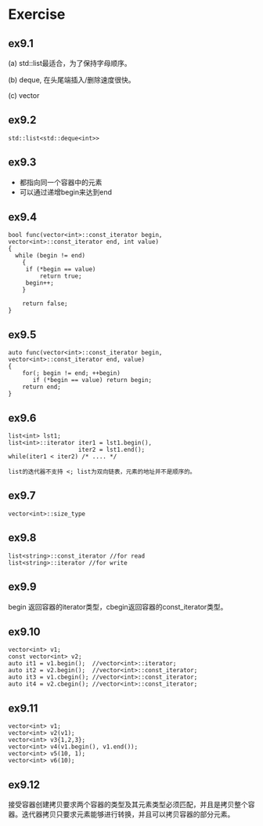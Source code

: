 # Exercise

## ex9.1

(a) std::list最适合，为了保持字母顺序。

(b) deque, 在头尾端插入/删除速度很快。

(c) vector

## ex9.2

    std::list<std::deque<int>>

## ex9.3

- 都指向同一个容器中的元素
- 可以通过递增begin来达到end

## ex9.4

    bool func(vector<int>::const_iterator begin, vector<int>::const_iterator end, int value)
    {
      while (begin != end)
    	{
         if (*begin == value)
             return true;
         begin++;
    	}
    
    	return false;
    }

## ex9.5

    auto func(vector<int>::const_iterator begin, vector<int>::const_iterator end, value)
    {
        for(; begin != end; ++begin)
           if (*begin == value) return begin;
        return end;
    }

## ex9.6

    list<int> lst1;
    list<int>::iterator iter1 = lst1.begin(),
                        iter2 = lst1.end();
    while(iter1 < iter2) /* .... */
    
    list的迭代器不支持 <; list为双向链表，元素的地址并不是顺序的。

## ex9.7

    vector<int>::size_type 

## ex9.8

    list<string>::const_iterator //for read
    list<string>::iterator //for write

## ex9.9

begin 返回容器的iterator类型，cbegin返回容器的const_iterator类型。

## ex9.10

    vector<int> v1;
    const vector<int> v2;
    auto it1 = v1.begin();  //vector<int>::iterator;
    auto it2 = v2.begin();  //vector<int>::const_iterator;
    auto it3 = v1.cbegin(); //vector<int>::const_iterator;
    auto it4 = v2.cbegin(); //vector<int>::const_iterator;

## ex9.11

    vector<int> v1;
    vector<int> v2(v1);
    vector<int> v3{1,2,3};
    vector<int> v4(v1.begin(), v1.end());
    vector<int> v5(10, 1);
    vector<int> v6(10);

## ex9.12

接受容器创建拷贝要求两个容器的类型及其元素类型必须匹配，并且是拷贝整个容器。迭代器拷贝只要求元素能够进行转换，并且可以拷贝容器的部分元素。